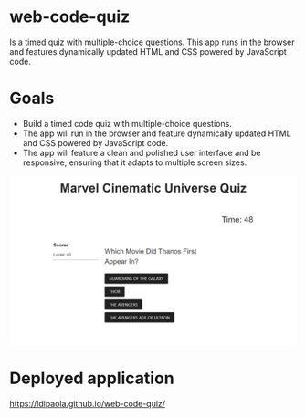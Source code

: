 # web-code-quiz

Is a timed quiz with multiple-choice questions. This app runs in the browser and features dynamically updated HTML and CSS powered by JavaScript code. 

# Goals
- Build a timed code quiz with multiple-choice questions.
- The app will run in the browser and feature dynamically updated HTML and CSS powered by JavaScript code.
- The app will feature a clean and polished user interface and be responsive, ensuring that it adapts to multiple screen sizes.

![Quiz demo](project.png)

# Deployed application
https://ldipaola.github.io/web-code-quiz/